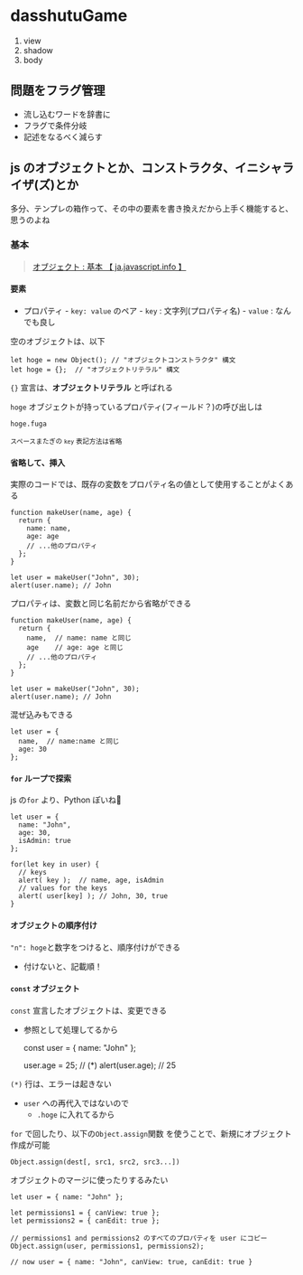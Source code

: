 # dasshutuGame

1. view
  1. shadow
1. body

## 問題をフラグ管理
- 流し込むワードを辞書に
- フラグで条件分岐
- 記述をなるべく減らす


## js のオブジェクトとか、コンストラクタ、イニシャライザ(ズ)とか


多分、テンプレの箱作って、その中の要素を書き換えだから上手く機能すると、思うのよね

### 基本

> [オブジェクト : 基本 【 ja.javascript.info 】](https://ja.javascript.info/object)


#### 要素
- プロパティ
		- `key: value` のペア
				- `key` : 文字列(プロパティ名)
				- `value` : なんでも良し

空のオブジェクトは、以下

    let hoge = new Object(); // "オブジェクトコンストラクタ" 構文
    let hoge = {};  // "オブジェクトリテラル" 構文

`{}` 宣言は、**オブジェクトリテラル** と呼ばれる



`hoge` オブジェクトが持っているプロパティ(フィールド？)の呼び出しは

    hoge.fuga


<small>スペースまたぎの `key` 表記方法は省略</small>


#### 省略して、挿入
実際のコードでは、既存の変数をプロパティ名の値として使用することがよくある


    function makeUser(name, age) {
      return {
        name: name,
        age: age
        // ...他のプロパティ
      };
    }

    let user = makeUser("John", 30);
    alert(user.name); // John


プロパティは、変数と同じ名前だから省略ができる


    function makeUser(name, age) {
      return {
        name,  // name: name と同じ
        age    // age: age と同じ
        // ...他のプロパティ
      };
    }

    let user = makeUser("John", 30);
    alert(user.name); // John


混ぜ込みもできる

    let user = {
      name,  // name:name と同じ
      age: 30
    };


#### `for` ループで探索
js の`for` より、Python ぽいね🤗

    let user = {
      name: "John",
      age: 30,
      isAdmin: true
    };
    
    for(let key in user) {
      // keys
      alert( key );  // name, age, isAdmin
      // values for the keys
      alert( user[key] ); // John, 30, true
    }


#### オブジェクトの順序付け
`"n": hoge`と数字をつけると、順序付けができる
  - 付けないと、記載順！

#### `const` オブジェクト

`const` 宣言したオブジェクトは、変更できる
  - 参照として処理してるから


    const user = {
      name: "John"
    };
    
    user.age = 25; // (*)
    alert(user.age); // 25

`(*)` 行は、エラーは起きない
  - `user` への再代入ではないので
    - `.hoge` に入れてるから

`for` で回したり、以下の`Object.assign`関数 を使うことで、新規にオブジェクト作成が可能

    Object.assign(dest[, src1, src2, src3...])


オブジェクトのマージに使ったりするみたい

    let user = { name: "John" };
    
    let permissions1 = { canView: true };
    let permissions2 = { canEdit: true };
    
    // permissions1 and permissions2 のすべてのプロパティを user にコピー
    Object.assign(user, permissions1, permissions2);
    
    // now user = { name: "John", canView: true, canEdit: true }



